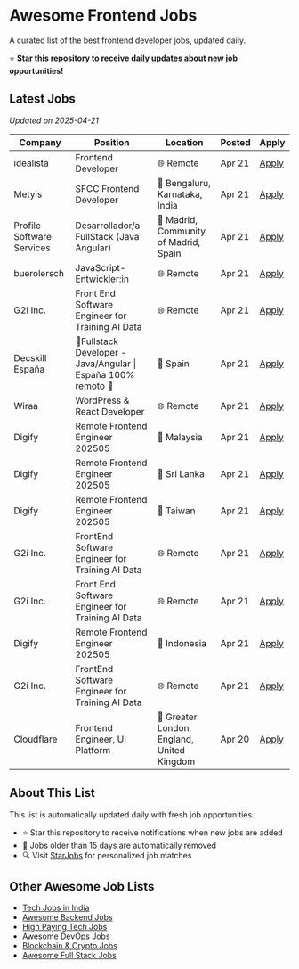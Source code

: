# Awesome Frontend Jobs

A curated list of the best frontend developer jobs, updated daily.

⭐ **Star this repository to receive daily updates about new job opportunities!**

## Latest Jobs

*Updated on 2025-04-21*

| Company | Position | Location | Posted | Apply |
| ------- | -------- | -------- | ------ | ------ |
| idealista | Frontend Developer | 🌐 Remote | Apr 21 | [Apply](https://starjobs.dev/jobs/bd204781009e43f3982524697ba5971d?utm=github) |
| Metyis | SFCC Frontend Developer | 📍 Bengaluru, Karnataka, India | Apr 21 | [Apply](https://starjobs.dev/jobs/45f22034c14c4946b7b21e922ba8c28e?utm=github) |
| Profile Software Services | Desarrollador/a FullStack (Java Angular) | 📍 Madrid, Community of Madrid, Spain | Apr 21 | [Apply](https://starjobs.dev/jobs/eb1774284b68476a88bdf16fe07b4505?utm=github) |
| buerolersch | JavaScript-Entwickler:in | 🌐 Remote | Apr 21 | [Apply](https://starjobs.dev/jobs/582152e50e5f47168242bda5fa8533aa?utm=github) |
| G2i Inc. | Front End Software Engineer for Training AI Data | 🌐 Remote | Apr 21 | [Apply](https://starjobs.dev/jobs/8f0a362dc108499c9dac9486e4ab89d0?utm=github) |
| Decskill España | 🚀Fullstack Developer - Java/Angular \| España 100% remoto 🚀 | 📍 Spain | Apr 21 | [Apply](https://starjobs.dev/jobs/da4e9fad36d740448a47f0513b28cc26?utm=github) |
| Wiraa | WordPress & React Developer | 🌐 Remote | Apr 21 | [Apply](https://starjobs.dev/jobs/ce46581b581c49eca2603846425bfb4d?utm=github) |
| Digify | Remote Frontend Engineer 202505 | 📍 Malaysia | Apr 21 | [Apply](https://starjobs.dev/jobs/4ea9d0fc095c43d49aff9646708e1e88?utm=github) |
| Digify | Remote Frontend Engineer 202505 | 📍 Sri Lanka | Apr 21 | [Apply](https://starjobs.dev/jobs/7862044ec1d7446caa489dcfa10aab1f?utm=github) |
| Digify | Remote Frontend Engineer 202505 | 📍 Taiwan | Apr 21 | [Apply](https://starjobs.dev/jobs/053130085d5b4fc7b2d65497acf03a87?utm=github) |
| G2i Inc. | FrontEnd Software Engineer for Training AI Data | 🌐 Remote | Apr 21 | [Apply](https://starjobs.dev/jobs/9dcc19f9c1704b538ed1152bbcf76522?utm=github) |
| G2i Inc. | Front End Software Engineer for Training AI Data | 🌐 Remote | Apr 21 | [Apply](https://starjobs.dev/jobs/b519170530294d83adeede671971f8d3?utm=github) |
| Digify | Remote Frontend Engineer 202505 | 📍 Indonesia | Apr 21 | [Apply](https://starjobs.dev/jobs/ccee5d9aac0649328b4348d3f649a2b4?utm=github) |
| G2i Inc. | FrontEnd Software Engineer for Training AI Data | 🌐 Remote | Apr 21 | [Apply](https://starjobs.dev/jobs/b6dcd2f27a8f4c69b034026dcab6741a?utm=github) |
| Cloudflare | Frontend Engineer, UI Platform | 📍 Greater London, England, United Kingdom | Apr 20 | [Apply](https://starjobs.dev/jobs/592d2438a52b4e39bca2141f9ddcb173?utm=github) |


## About This List

This list is automatically updated daily with fresh job opportunities.

* ⭐ Star this repository to receive notifications when new jobs are added
* 🔄 Jobs older than 15 days are automatically removed
* 🔍 Visit [StarJobs](https://starjobs.dev?utm=github) for personalized job matches

## Other Awesome Job Lists

* [Tech Jobs in India](https://github.com/bansalnagesh/tech-jobs-india)
* [Awesome Backend Jobs](https://github.com/bansalnagesh/awesome-backend-jobs)
* [High Paying Tech Jobs](https://github.com/bansalnagesh/high-paying-tech-jobs)
* [Awesome DevOps Jobs](https://github.com/bansalnagesh/awesome-devops-jobs)
* [Blockchain & Crypto Jobs](https://github.com/bansalnagesh/blockchain-crypto-jobs)
* [Awesome Full Stack Jobs](https://github.com/bansalnagesh/awesome-fullstack-jobs)
